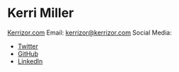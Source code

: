 # Kerri Miller

[Kerrizor.com](http://kerrizor.com)
Email: [kerrizor@kerrizor.com](mailto:kerrizor@kerrizor.com)
Social Media:
 + [Twitter](http://twitter.com/kerrizor)
 + [GitHub](http://github.com/kerrizor)
 + [LinkedIn](https://www.linkedin.com/in/kerrizor)
